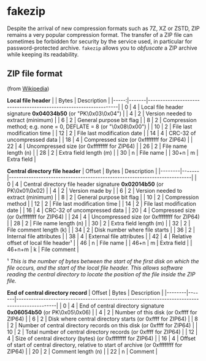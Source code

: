 # fakezip

Despite the arrival of new compression formats such as 7Z, XZ or ZSTD, ZIP remains a very popular compression format.
The transfer of a ZIP file can sometimes be forbidden for security by the service used, in particular for password-protected archive.
`fakezip` allows you to _obfuscate_ a ZIP archive while keeping its readability.


## ZIP file format

(from [Wikipedia](https://en.wikipedia.org/wiki/ZIP_(file_format)))

**Local file header**
|      | Bytes | Description                                                      |
|-----:|-------|------------------------------------------------------------------|
| 0    | 4     | Local file header signature **0x04034b50** (or "PK\0x03\0x04")   |
| 4    | 2     | Version needed to extract (minimum)                              |
| 6    | 2     | General purpose bit flag                                         |
| 8    | 2     | Compression method; e.g. none = 0, DEFLATE = 8 (or "\0x08\0x00") |
| 10   | 2     | File last modification time                                      |
| 12   | 2     | File last modification date                                      |
| 14   | 4     | CRC-32 of uncompressed data                                      |
| 18   | 4     | Compressed size (or 0xffffffff for ZIP64)                        |
| 22   | 4     | Uncompressed size (or 0xffffffff for ZIP64)                      |
| 26   | 2     | File name length (n)                                             |
| 28   | 2     | Extra field length (m)                                           |
| 30   | n     | File name                                                        |
| 30+n | m     | Extra field                                                      |

**Central directory file header**
| Offset | Bytes | Description                                                              |
|--------|-------|--------------------------------------------------------------------------|
| 0      | 4     | Central directory file header signature **0x02014b50** (or PK\0x01\0x02) |
| 4      | 2     | Version made by                                                          |
| 6      | 2     | Version needed to extract (minimum)                                      |
| 8      | 2     | General purpose bit flag                                                 |
| 10     | 2     | Compression method                                                       |
| 12     | 2     | File last modification time                                              |
| 14     | 2     | File last modification date                                              |
| 16     | 4     | CRC-32 of uncompressed data                                              |
| 20     | 4     | Compressed size (or 0xffffffff for ZIP64)                                |
| 24     | 4     | Uncompressed size (or 0xffffffff for ZIP64)                              |
| 28     | 2     | File name length (n)                                                     |
| 30     | 2     | Extra field length (m)                                                   |
| 32     | 2     | File comment length (k)                                                  |
| 34     | 2     | Disk number where file starts                                            |
| 36     | 2     | Internal file attributes                                                 |
| 38     | 4     | External file attributes                                                 |
| 42     | 4     | Relative offset of local file header¹                                    |
| 46     | n     | File name                                                                |
| 46+n   | m     | Extra field                                                              |
| 46+n+m | k     | File comment                                                             |

¹ _This is the number of bytes between the start of the first disk on which the file occurs, and the start of the local file header. This allows software reading the central directory to locate the position of the file inside the ZIP file._

**End of central directory record**
| Offset | Bytes | Description                                                                                  |
|--------|-------|----------------------------------------------------------------------------------------------|
| 0      | 4     | End of central directory signature **0x06054b50** (or PK\0x05\0x06)                          |
| 4      | 2     | Number of this disk (or 0xffff for ZIP64)                                                    |
| 6      | 2     | Disk where central directory starts (or 0xffff for ZIP64)                                    |
| 8      | 2     | Number of central directory records on this disk (or 0xffff for ZIP64)                       |
| 10     | 2     | Total number of central directory records (or 0xffff for ZIP64)                              |
| 12     | 4     | Size of central directory (bytes) (or 0xffffffff for ZIP64)                                  |
| 16     | 4     | Offset of start of central directory, relative to start of archive (or 0xffffffff for ZIP64) |
| 20     | 2     | Comment length (n)                                                                           |
| 22     | n     | Comment                                                                                      |
